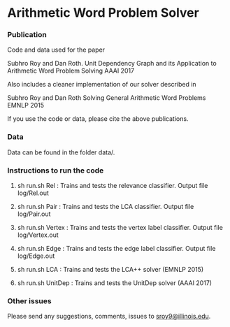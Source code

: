 # Arithmetic Word Problem Solver


### Publication

Code and data used for the paper

Subhro Roy and Dan Roth.
Unit Dependency Graph and its Application to Arithmetic Word Problem Solving
AAAI 2017

Also includes a cleaner implementation of our solver described in

Subhro Roy and Dan Roth
Solving General Arithmetic Word Problems
EMNLP 2015

If you use the code or data, please cite the above publications.


### Data

Data can be found in the folder data/.


### Instructions to run the code

1. sh run.sh Rel : Trains and tests the relevance classifier. Output file log/Rel.out

2. sh run.sh Pair : Trains and tests the LCA classifier. Output file log/Pair.out

3. sh run.sh Vertex : Trains and tests the vertex label classifier. Output file log/Vertex.out

4. sh run.sh Edge : Trains and tests the edge label classifier. Output file log/Edge.out

5. sh run.sh LCA : Trains and tests the LCA++ solver (EMNLP 2015)

6. sh run.sh UnitDep : Trains and tests the UnitDep solver (AAAI 2017)


### Other issues
 
Please send any suggestions, comments, issues to sroy9@illinois.edu.





